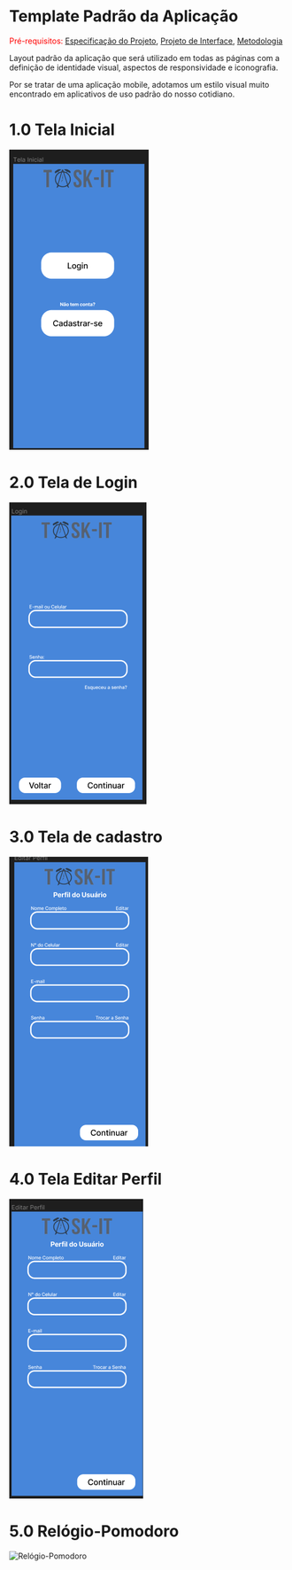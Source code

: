 # Template Padrão da Aplicação

<span style="color:red">Pré-requisitos: <a href="2-Especificação do Projeto.md"> Especificação do Projeto</a></span>, <a href="3-Projeto de Interface.md"> Projeto de Interface</a>, <a href="4-Metodologia.md"> Metodologia</a>

Layout padrão da aplicação que será utilizado em todas as páginas com a definição de identidade visual, aspectos de responsividade e iconografia.

Por se tratar de uma aplicação mobile, adotamos um estilo visual muito encontrado em aplicativos de uso padrão do nosso cotidiano.


# 1.0 Tela Inicial
![tela incial](img/tela_incial.png)

# 2.0 Tela de Login
![tela de Login](img/tela_login.png)

# 3.0 Tela de cadastro
![tela de cadastro](img/cadastro.png)

# 4.0 Tela Editar Perfil
![tela de edição do perfil](img/editar_perfil.png)

# 5.0 Relógio-Pomodoro
![Relógio-Pomodoro](img/Rel%C3%B3gio-Pomodoro.png)




